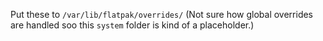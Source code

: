 Put these to `/var/lib/flatpak/overrides/`
(Not sure how global overrides are handled soo this `system` folder is kind of a placeholder.)
